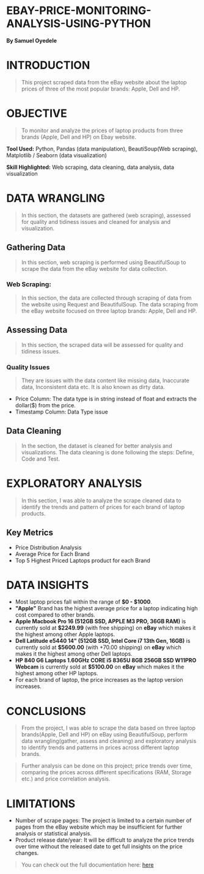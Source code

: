# EBAY-PRICE-MONITORING-ANALYSIS-USING-PYTHON
**By Samuel Oyedele**

# INTRODUCTION

> This project scraped data from the eBay website about the laptop prices of three of the most popular brands: Apple, Dell and HP.

# OBJECTIVE

> To monitor and analyze the prices of laptop products from three brands (Apple, Dell and HP) on Ebay website.

**Tool Used:** Python, Pandas (data manipulation), BeautiSoup(Web scraping), Matplotlib / Seaborn (data visualization)

**Skill Highlighted:** Web scraping, data cleaning, data analysis, data visualization

# DATA WRANGLING

> In this section, the datasets are gathered (web scraping), assessed for quality and tidiness issues and cleaned for analysis and visualization.

## Gathering Data
> In this section, web scraping is performed using BeautifulSoup to scrape the data from the eBay website for data collection.

### Web Scraping: 
> In this section, the data are collected through scraping of data from the website using Request and BeautifulSoup. The data scraping from the eBay website focused on three laptop brands: Apple, Dell and HP.

## Assessing Data
> In this section, the scraped data will be assessed for quality and tidiness issues.

### Quality Issues
> They are issues with the data content like missing data, Inaccurate data, Inconsistent data etc. It is also known as dirty data.

- Price Column: The data type is in string instead of float and extracts the dollar($) from the price.
- Timestamp Column: Data Type issue

## Data Cleaning
> In the section, the dataset is cleaned for better analysis and visualizations. The data cleaning is done following the steps: Define, Code and Test.

# EXPLORATORY ANALYSIS
> In this section, I was able to analyze the scrape cleaned data to identify the trends and pattern of prices for each brand of laptop products.

## Key Metrics
- Price Distribution Analysis
- Average Price for Each Brand
- Top 5 Highest Priced Laptops product for each Brand

# DATA INSIGHTS
- Most laptop prices fall within the range of **$0 - $1000**.
- **"Apple"** Brand has the highest average price for a laptop indicating high cost compared to other brands.
- **Apple Macbook Pro 16 (512GB SSD, APPLE M3 PRO, 36GB RAM)** is currently sold at **$2249.99** (with free shipping) on **eBay** which makes it the highest among other Apple laptops.
- **Dell Latitude e5440 14" (512GB SSD, Intel Core i7 13th Gen, 16GB)** is currently sold at **$5600.00** (with +70.00 shipping) on **eBay** which makes it the highest among other Dell laptops.
- **HP 840 G6 Laptops 1.60GHz CORE i5 8365U 8GB 256GB SSD W11PRO Webcam** is currently sold at **$5100.00** on **eBay** which makes it the highest among other HP laptops.
-  For each brand of laptop, the price increases as the laptop version increases.

# CONCLUSIONS
> From the project, I was able to scrape the data based on three laptop brands(Apple, Dell and HP) on eBay using BeautifulSoup, perform data wrangling(gather, assess and cleaning) and exploratory analysis to identify trends and patterns in prices across different laptop brands.

> Further analysis can be done on this project; price trends over time, comparing the prices across different specifications (RAM, Storage etc.) and price correlation analysis.

# LIMITATIONS
- Number of scrape pages: The project is limited to a certain number of pages from the eBay website which may be insufficient for further analysis or statistical analysis.
- Product release date/year: It will be difficult to analyze the price trends over time without the released date to get full insights on the price changes.

> You can check out the full documentation here: <a href='https://medium.com/@samueloyedele/oral-insulin-phase-ii-clinical-trial-data-analysis-using-python-10830c2f8650'>here</a>


